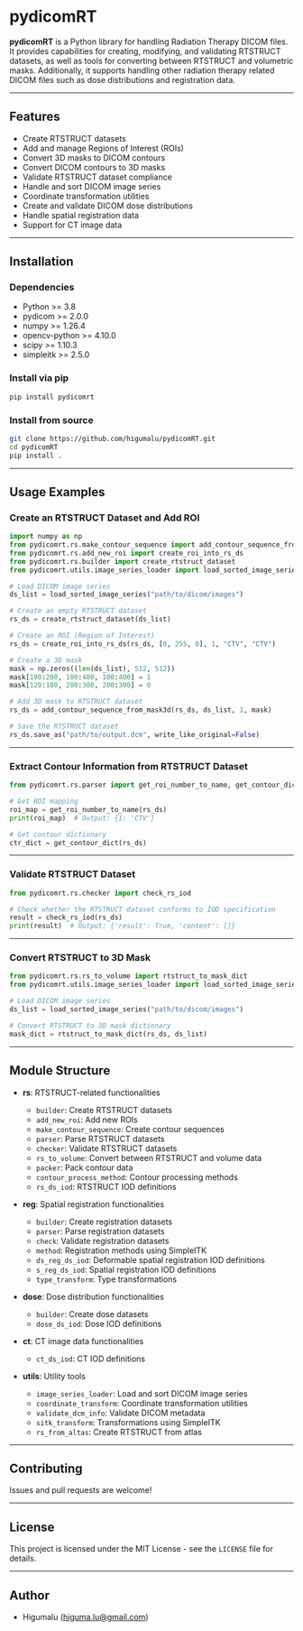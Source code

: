 # pydicomRT

**pydicomRT** is a Python library for handling Radiation Therapy DICOM files. It provides capabilities for creating, modifying, and validating RTSTRUCT datasets, as well as tools for converting between RTSTRUCT and volumetric masks. Additionally, it supports handling other radiation therapy related DICOM files such as dose distributions and registration data.

---

## Features

- Create RTSTRUCT datasets  
- Add and manage Regions of Interest (ROIs)  
- Convert 3D masks to DICOM contours  
- Convert DICOM contours to 3D masks  
- Validate RTSTRUCT dataset compliance  
- Handle and sort DICOM image series  
- Coordinate transformation utilities  
- Create and validate DICOM dose distributions  
- Handle spatial registration data  
- Support for CT image data  

---

## Installation

### Dependencies

- Python >= 3.8  
- pydicom >= 2.0.0  
- numpy >= 1.26.4  
- opencv-python >= 4.10.0  
- scipy >= 1.10.3  
- simpleitk >= 2.5.0  

### Install via pip

```bash
pip install pydicomrt
```

### Install from source

```bash
git clone https://github.com/higumalu/pydicomRT.git
cd pydicomRT
pip install .
```

---

## Usage Examples

### Create an RTSTRUCT Dataset and Add ROI

```python
import numpy as np
from pydicomrt.rs.make_contour_sequence import add_contour_sequence_from_mask3d
from pydicomrt.rs.add_new_roi import create_roi_into_rs_ds
from pydicomrt.rs.builder import create_rtstruct_dataset
from pydicomrt.utils.image_series_loader import load_sorted_image_series

# Load DICOM image series
ds_list = load_sorted_image_series("path/to/dicom/images")

# Create an empty RTSTRUCT dataset
rs_ds = create_rtstruct_dataset(ds_list)

# Create an ROI (Region of Interest)
rs_ds = create_roi_into_rs_ds(rs_ds, [0, 255, 0], 1, "CTV", "CTV")

# Create a 3D mask
mask = np.zeros((len(ds_list), 512, 512))
mask[100:200, 100:400, 100:400] = 1
mask[120:180, 200:300, 200:300] = 0

# Add 3D mask to RTSTRUCT dataset
rs_ds = add_contour_sequence_from_mask3d(rs_ds, ds_list, 1, mask)

# Save the RTSTRUCT dataset
rs_ds.save_as("path/to/output.dcm", write_like_original=False)
```

---

### Extract Contour Information from RTSTRUCT Dataset

```python
from pydicomrt.rs.parser import get_roi_number_to_name, get_contour_dict

# Get ROI mapping
roi_map = get_roi_number_to_name(rs_ds)
print(roi_map)  # Output: {1: 'CTV'}

# Get contour dictionary
ctr_dict = get_contour_dict(rs_ds)
```

---

### Validate RTSTRUCT Dataset

```python
from pydicomrt.rs.checker import check_rs_iod

# Check whether the RTSTRUCT dataset conforms to IOD specification
result = check_rs_iod(rs_ds)
print(result)  # Output: {'result': True, 'content': []}
```

---

### Convert RTSTRUCT to 3D Mask

```python
from pydicomrt.rs.rs_to_volume import rtstruct_to_mask_dict
from pydicomrt.utils.image_series_loader import load_sorted_image_series

# Load DICOM image series
ds_list = load_sorted_image_series("path/to/dicom/images")

# Convert RTSTRUCT to 3D mask dictionary
mask_dict = rtstruct_to_mask_dict(rs_ds, ds_list)
```

---

## Module Structure

- **rs**: RTSTRUCT-related functionalities  
  - `builder`: Create RTSTRUCT datasets  
  - `add_new_roi`: Add new ROIs  
  - `make_contour_sequence`: Create contour sequences  
  - `parser`: Parse RTSTRUCT datasets  
  - `checker`: Validate RTSTRUCT datasets  
  - `rs_to_volume`: Convert between RTSTRUCT and volume data  
  - `packer`: Pack contour data  
  - `contour_process_method`: Contour processing methods  
  - `rs_ds_iod`: RTSTRUCT IOD definitions  

- **reg**: Spatial registration functionalities  
  - `builder`: Create registration datasets  
  - `parser`: Parse registration datasets  
  - `check`: Validate registration datasets  
  - `method`: Registration methods using SimpleITK  
  - `ds_reg_ds_iod`: Deformable spatial registration IOD definitions  
  - `s_reg_ds_iod`: Spatial registration IOD definitions  
  - `type_transform`: Type transformations  

- **dose**: Dose distribution functionalities  
  - `builder`: Create dose datasets  
  - `dose_ds_iod`: Dose IOD definitions  

- **ct**: CT image data functionalities  
  - `ct_ds_iod`: CT IOD definitions  

- **utils**: Utility tools  
  - `image_series_loader`: Load and sort DICOM image series  
  - `coordinate_transform`: Coordinate transformation utilities  
  - `validate_dcm_info`: Validate DICOM metadata  
  - `sitk_transform`: Transformations using SimpleITK  
  - `rs_from_altas`: Create RTSTRUCT from atlas  

---

## Contributing

Issues and pull requests are welcome!

---

## License

This project is licensed under the MIT License - see the `LICENSE` file for details.

---

## Author

- Higumalu (higuma.lu@gmail.com)
